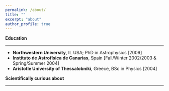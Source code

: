 ```yaml
---
permalink: /about/
title: ""
excerpt: "about"
author_profile: true
---
```




**Education** 

-----

- **Northwestern University**, IL USA; PhD in Astrophysics [2009] 
- **Instituto de Astrofísica de Canarias**, Spain [Fall/Winter 2002/2003 & Spring/Summer 2004]
- **Aristotle University of Thessalobniki**, Greece, BSc in Physics [2004]
 
 
 **Scientifically curious about**
 
 -----
